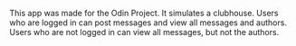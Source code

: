 This app was made for the Odin Project. It simulates a clubhouse. Users who are logged in can post messages and view all messages and authors. Users who are not logged in can view all messages, but not the authors.